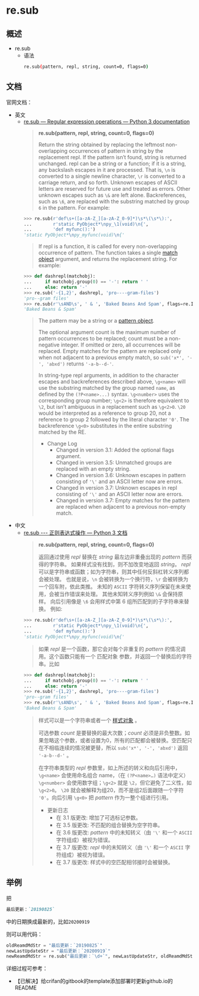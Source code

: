 # re.sub

## 概述

* re.sub
  * 语法
    ```bash
    re.sub(pattern, repl, string, count=0, flags=0)
    ```

## 文档

官网文档：

* 英文
  * [re.sub — Regular expression operations — Python 3 documentation](https://docs.python.org/3/library/re.html#re.sub)
    > **re.sub(pattern, repl, string, count=0, flags=0)**
    > 
    > Return the string obtained by replacing the leftmost non-overlapping occurrences of pattern in string by the replacement repl. If the pattern isn’t found, string is returned unchanged. repl can be a string or a function; if it is a string, any backslash escapes in it are processed. That is, `\n` is converted to a single newline character, `\r` is converted to a carriage return, and so forth. Unknown escapes of ASCII letters are reserved for future use and treated as errors. Other unknown escapes such as `\&` are left alone. Backreferences, such as `\6`, are replaced with the substring matched by group `6` in the pattern. For example:
    >
    ```python
    >>> re.sub(r'def\s+([a-zA-Z_][a-zA-Z_0-9]*)\s*\(\s*\):',
    ...        r'static PyObject*\npy_\1(void)\n{',
    ...        'def myfunc():')
    'static PyObject*\npy_myfunc(void)\n{'
    ```
    >
    > If repl is a function, it is called for every non-overlapping occurrence of pattern. The function takes a single [match object](https://docs.python.org/3/library/re.html#match-objects) argument, and returns the replacement string. For example:
    ```python
    >>> def dashrepl(matchobj):
    ...     if matchobj.group(0) == '-': return ' '
    ...     else: return '-'
    >>> re.sub('-{1,2}', dashrepl, 'pro----gram-files')
    'pro--gram files'
    >>> re.sub(r'\sAND\s', ' & ', 'Baked Beans And Spam', flags=re.IGNORECASE)
    'Baked Beans & Spam'
    ```
    > 
    > The pattern may be a string or a [pattern object](https://docs.python.org/3/library/re.html#re-objects).
    > 
    > The optional argument count is the maximum number of pattern occurrences to be replaced; count must be a non-negative integer. If omitted or zero, all occurrences will be replaced. Empty matches for the pattern are replaced only when not adjacent to a previous empty match, so `sub('x*', '-', 'abxd')` returns `'-a-b--d-'`.
    > 
    > In string-type repl arguments, in addition to the character escapes and backreferences described above, `\g<name>` will use the substring matched by the group named `name`, as defined by the `(?P<name>...)` syntax. `\g<number>` uses the corresponding group number; `\g<2>` is therefore equivalent to `\2`, but isn’t ambiguous in a replacement such as `\g<2>0`. `\20` would be interpreted as a reference to group 20, not a reference to group 2 followed by the literal character `'0'`. The backreference `\g<0>` substitutes in the entire substring matched by the RE.
    > 
    > * Change Log
    >   * Changed in version 3.1: Added the optional flags argument.
    >   * Changed in version 3.5: Unmatched groups are replaced with an empty string.
    >   * Changed in version 3.6: Unknown escapes in pattern consisting of `'\'` and an ASCII letter now are errors.
    >   * Changed in version 3.7: Unknown escapes in repl consisting of `'\'` and an ASCII letter now are errors.
    >   * Changed in version 3.7: Empty matches for the pattern are replaced when adjacent to a previous non-empty match.
* 中文
  * [re.sub --- 正则表达式操作 — Python 3 文档](https://docs.python.org/zh-cn/3/library/re.html#re.sub)
    > **re.sub(pattern, repl, string, count=0, flags=0)**
    >
    > 返回通过使用 _repl_ 替换在 _string_ 最左边非重叠出现的 _pattern_ 而获得的字符串。 如果样式没有找到，则不加改变地返回 _string_。 _repl_ 可以是字符串或函数；如为字符串，则其中任何反斜杠转义序列都会被处理。 也就是说，`\n` 会被转换为一个换行符，`\r` 会被转换为一个回车附，依此类推。 未知的 `ASCII` 字符转义序列保留在未来使用，会被当作错误来处理。 其他未知转义序列例如 `\&` 会保持原样。 向后引用像是 `\6` 会用样式中第 6 组所匹配到的子字符串来替换。 例如:
    ```python
    >>> re.sub(r'def\s+([a-zA-Z_][a-zA-Z_0-9]*)\s*\(\s*\):',
    ...        r'static PyObject*\npy_\1(void)\n{',
    ...        'def myfunc():')
    'static PyObject*\npy_myfunc(void)\n{'
    ```
    >
    > 如果 _repl_ 是一个函数，那它会对每个非重复的 _pattern_ 的情况调用。这个函数只能有一个 匹配对象 参数，并返回一个替换后的字符串。比如
    > 
    ```python
    >>> def dashrepl(matchobj):
    ...     if matchobj.group(0) == '-': return ' '
    ...     else: return '-'
    >>> re.sub('-{1,2}', dashrepl, 'pro----gram-files')
    'pro--gram files'
    >>> re.sub(r'\sAND\s', ' & ', 'Baked Beans And Spam', flags=re.IGNORECASE)
    'Baked Beans & Spam'
    ```
    >
    > 样式可以是一个字符串或者一个 [样式对象](https://docs.python.org/zh-cn/3/library/re.html#re-objects) 。
    >
    > 可选参数 _count_ 是要替换的最大次数；_count_ 必须是非负整数。如果忽略这个参数，或者设置为0，所有的匹配都会被替换。空匹配只在不相临连续的情况被更替，所以 `sub('x*', '-', 'abxd')` 返回 `'-a-b--d-'` 。
    >
    > 在字符串类型的 _repl_ 参数里，如上所述的转义和向后引用中，`\g<name>` 会使用命名组合 name，（在 `(?P<name>…)` 语法中定义） `\g<number>` 会使用数字组；`\g<2>` 就是 `\2`，但它避免了二义性，如 `\g<2>0`。 `\20` 就会被解释为组20，而不是组2后面跟随一个字符 `'0'`。向后引用 `\g<0>` 把 _pattern_ 作为一整个组进行引用。
    >
    > * 更新日志
    >   * 在 3.1 版更改: 增加了可选标记参数。
    >   * 在 3.5 版更改: 不匹配的组合替换为空字符串。
    >   * 在 3.6 版更改: _pattern_ 中的未知转义（由 `'\'` 和一个 `ASCII` 字符组成）被视为错误。
    >   * 在 3.7 版更改: _repl_ 中的未知转义（由 `'\'` 和一个 `ASCII` 字符组成）被视为错误。
    >   * 在 3.7 版更改: 样式中的空匹配相邻接时会被替换。

## 举例

把

```markdown
最后更新：`20190825`
```

中的日期换成最新的，比如`20200919`

则可以用代码：

```py
oldReamdMdStr = "最后更新：`20190825`"
newLastUpdateStr = "最后更新：`20200919`"
newReamdMdStr = re.sub("最后更新：`\d+`", newLastUpdateStr, oldReamdMdStr)
```

详细过程可参考：

* 【已解决】给crifan的gitbook的template添加部署时更新github.io的README
